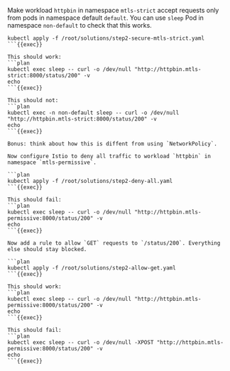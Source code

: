 Make workload `httpbin` in namespace `mtls-strict` accept requests only from pods in namespace default `default`. You can use `sleep` Pod in namespace `non-default` to check that this works.

```plan
kubectl apply -f /root/solutions/step2-secure-mtls-strict.yaml
```{{exec}}

This should work:
```plan
kubectl exec sleep -- curl -o /dev/null "http://httpbin.mtls-strict:8000/status/200" -v
echo
```{{exec}}

This should not:
```plan
kubectl exec -n non-default sleep -- curl -o /dev/null "http://httpbin.mtls-strict:8000/status/200" -v
echo
```{{exec}}

Bonus: think about how this is diffent from using `NetworkPolicy`.

Now configure Istio to deny all traffic to workload `httpbin` in namespace `mtls-permissive`.

```plan
kubectl apply -f /root/solutions/step2-deny-all.yaml
```{{exec}}

This should fail:
```plan
kubectl exec sleep -- curl -o /dev/null "http://httpbin.mtls-permissive:8000/status/200" -v
echo
```{{exec}}

Now add a rule to allow `GET` requests to `/status/200`. Everything else should stay blocked.

```plan
kubectl apply -f /root/solutions/step2-allow-get.yaml
```{{exec}}

This should work:
```plan
kubectl exec sleep -- curl -o /dev/null "http://httpbin.mtls-permissive:8000/status/200" -v
echo
```{{exec}}

This should fail:
```plan
kubectl exec sleep -- curl -o /dev/null -XPOST "http://httpbin.mtls-permissive:8000/status/200" -v
echo
```{{exec}}